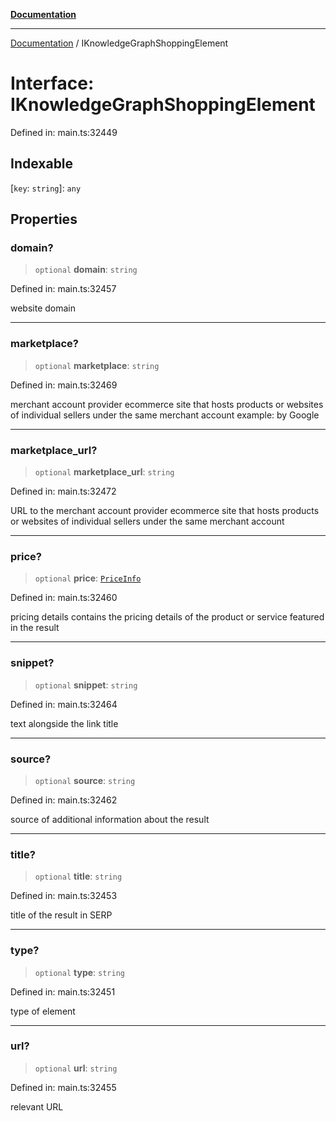 [**Documentation**](../README.md)

***

[Documentation](../README.md) / IKnowledgeGraphShoppingElement

# Interface: IKnowledgeGraphShoppingElement

Defined in: main.ts:32449

## Indexable

\[`key`: `string`\]: `any`

## Properties

### domain?

> `optional` **domain**: `string`

Defined in: main.ts:32457

website domain

***

### marketplace?

> `optional` **marketplace**: `string`

Defined in: main.ts:32469

merchant account provider
ecommerce site that hosts products or websites of individual sellers under the same merchant account
example:
by Google

***

### marketplace\_url?

> `optional` **marketplace\_url**: `string`

Defined in: main.ts:32472

URL to the merchant account provider
ecommerce site that hosts products or websites of individual sellers under the same merchant account

***

### price?

> `optional` **price**: [`PriceInfo`](../classes/PriceInfo.md)

Defined in: main.ts:32460

pricing details
contains the pricing details of the product or service featured in the result

***

### snippet?

> `optional` **snippet**: `string`

Defined in: main.ts:32464

text alongside the link title

***

### source?

> `optional` **source**: `string`

Defined in: main.ts:32462

source of additional information about the result

***

### title?

> `optional` **title**: `string`

Defined in: main.ts:32453

title of the result in SERP

***

### type?

> `optional` **type**: `string`

Defined in: main.ts:32451

type of element

***

### url?

> `optional` **url**: `string`

Defined in: main.ts:32455

relevant URL
